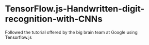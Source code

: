 # TensorFlow.js-Handwritten-digit-recognition-with-CNNs
Followed the tutorial offered by the big brain team at Google using Tensorflow.js



